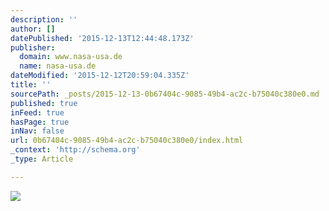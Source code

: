 ```yaml
---
description: ''
author: []
datePublished: '2015-12-13T12:44:48.173Z'
publisher:
  domain: www.nasa-usa.de
  name: nasa-usa.de
dateModified: '2015-12-12T20:59:04.335Z'
title: ''
sourcePath: _posts/2015-12-13-0b67404c-9085-49b4-ac2c-b75040c380e0.md
published: true
inFeed: true
hasPage: true
inNav: false
url: 0b67404c-9085-49b4-ac2c-b75040c380e0/index.html
_context: 'http://schema.org'
_type: Article

---
```

![](http://www.nasa-usa.de/sites/default/files/styles/full_width/public/thumbnails/image/color-swath-use-12-10-15_closeup.jpg?itok=gom-qT_Z)